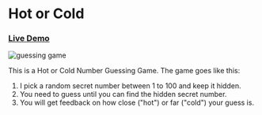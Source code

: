 # Hot or Cold
### [Live Demo](https://kevinallen4325.github.io/GuessingGame/)

![guessing game](https://user-images.githubusercontent.com/26398311/27927869-be43e94e-6252-11e7-869f-6f56d80bb1b8.jpg)


This is a Hot or Cold Number Guessing Game. The game goes like this:
1. I pick a random secret number between 1 to 100 and keep it hidden.
2. You need to guess until you can find the hidden secret number.
3. You will get feedback on how close ("hot") or far ("cold") your guess is.

